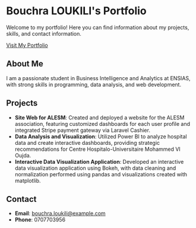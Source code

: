 # Bouchra LOUKILI's Portfolio

Welcome to my portfolio! Here you can find information about my projects, skills, and contact information.

[Visit My Portfolio](https://loukbou.github.io/repository-name/](https://loukbou.github.io/))

## About Me

I am a passionate student in Business Intelligence and Analytics at ENSIAS, with strong skills in programming, data analysis, and web development.

## Projects

- **Site Web for ALESM**: Created and deployed a website for the ALESM association, featuring customized dashboards for each user profile and integrated Stripe payment gateway via Laravel Cashier.
- **Data Analysis and Visualization**: Utilized Power BI to analyze hospital data and create interactive dashboards, providing strategic recommendations for Centre Hospitalo-Universitaire Mohammed VI Oujda.
- **Interactive Data Visualization Application**: Developed an interactive data visualization application using Bokeh, with data cleaning and normalization performed using pandas and visualizations created with matplotlib.

## Contact

- **Email**: bouchra.loukili@example.com
- **Phone**: 0707703956
